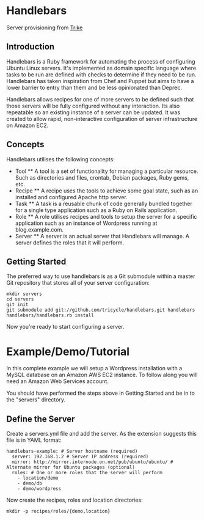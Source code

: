 Handlebars
==========

Server provisioning from [Trike](http://tricycledevelopments.com/)

Introduction
------------

Handlebars is a Ruby framework for automating the process of configuring Ubuntu Linux servers. It's implemented as domain specific language where tasks to be run are defined with checks to determine if they need to be run. Handlebars has taken inspiration from Chef and Puppet but aims to have a lower barrier to entry than them and be less opinionated than Deprec.

Handlebars allows recipes for one of more servers to be defined such that those servers will be fully configured without any interaction. Its also repeatable so an existing instance of a server can be updated. It was created to allow rapid, non-interactive configuration of server infrastructure on Amazon EC2.

Concepts
--------

Handlebars utilises the following concepts:

* Tool
** A tool is a set of functionality for managing a particular resource. Such as directories and files, crontab, Debian packages, Ruby gems, etc.
* Recipe
** A recipe uses the tools to achieve some goal state, such as an installed and configured Apache http server.
* Task
** A task is a reusable chunk of code generally bundled together for a single type application such as a Ruby on Rails application.
* Role
** A role utilises recipes and tools to setup the server for a specific application such as an instance of Wordpress running at blog.example.com.
* Server
** A server is an actual server that Handlebars will manage. A server defines the roles that it will perform.

Getting Started
---------------

The preferred way to use handlebars is as a Git submodule within a master Git repository that stores all of your server configuration:

    mkdir servers
    cd servers
    git init
    git submodule add git://github.com/tricycle/handlebars.git handlebars
    handlebars/handlebars.rb install

Now you're ready to start configuring a server.

Example/Demo/Tutorial
=====================

In this complete example we will setup a Wordpress installation with a MySQL database on an Amazon AWS EC2 instance. To follow along you will need an Amazon Web Services account.

You should have performed the steps above in Getting Started and be in to the "servers" directory.

Define the Server
-----------------

Create a servers.yml file and add the server. As the extension suggests this file is in YAML format:
    
    handlebars-example: # Server hostname (required)
      server: 192.168.1.2 # Server IP address (required)
      mirror: http://mirror.internode.on.net/pub/ubuntu/ubuntu/ # Alternate mirror for Ubuntu packages (optional)
      roles: # One or more roles that the server will perform
        - location/demo
        - demo/db
        - demo/wordpress

Now create the recipes, roles and location directories:

    mkdir -p recipes/roles/{demo,location}
